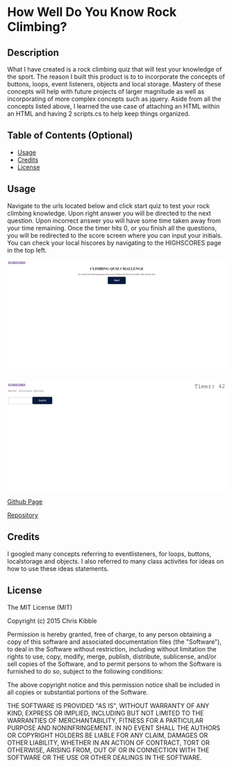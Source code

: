 # How Well Do You Know Rock Climbing?

## Description

What I have created is a rock climbing quiz that will test your knowledge of the sport. The reason I built this product is to to incorporate the concepts of buttons, loops, event listeners, objects and local storage. Mastery of these concepts will help with future projects of larger magnitude as well as incorporating of more complex concepts such as jquery. Aside from all the concepts listed above, I learned the use case of attaching an HTML within an HTML and having 2 scripts.cs to help keep things organized.

## Table of Contents (Optional)


- [Usage](#usage)
- [Credits](#credits)
- [License](#license)


## Usage

Navigate to the urls located below and click start quiz to test your rock climbing knowledge. Upon right answer you will be directed to the next question. Upon incorrect answer you will have some time taken away from your time remaining. Once the timer hits 0, or you finish all the questions, you will be redirected to the score screen where you can input your initials. You can check your local hiscores by navigating to the HIGHSCORES page in the top left. 


![alt text](./assets/images/screencapture-file-C-Users-Danny-Desktop-Coding-Homework-04-HW-Rock-Climbing-Quiz-index-html-2023-04-10-22_15_43.png)

![alt text](./assets/images/screencapture-file-C-Users-Danny-Desktop-Coding-Homework-04-HW-Rock-Climbing-Quiz-index-html-2023-04-10-22_17_06.png)

[Github Page](https://dannymak1993.github.io/How-Well-Do-You-Know-Rock-Climbing-/)

[Repository](https://github.com/Dannymak1993/How-Well-Do-You-Know-Rock-Climbing-)

## Credits

I googled many concepts referring to eventlisteners, for loops, buttons, localstorage and objects. I also referred to many class activites for ideas on how to use these ideas statements.

## License

The MIT License (MIT)

Copyright (c) 2015 Chris Kibble

Permission is hereby granted, free of charge, to any person obtaining a copy of this software and associated documentation files (the "Software"), to deal in the Software without restriction, including without limitation the rights to use, copy, modify, merge, publish, distribute, sublicense, and/or sell copies of the Software, and to permit persons to whom the Software is furnished to do so, subject to the following conditions:

The above copyright notice and this permission notice shall be included in all copies or substantial portions of the Software.

THE SOFTWARE IS PROVIDED "AS IS", WITHOUT WARRANTY OF ANY KIND, EXPRESS OR IMPLIED, INCLUDING BUT NOT LIMITED TO THE WARRANTIES OF MERCHANTABILITY, FITNESS FOR A PARTICULAR PURPOSE AND NONINFRINGEMENT. IN NO EVENT SHALL THE AUTHORS OR COPYRIGHT HOLDERS BE LIABLE FOR ANY CLAIM, DAMAGES OR OTHER LIABILITY, WHETHER IN AN ACTION OF CONTRACT, TORT OR OTHERWISE, ARISING FROM, OUT OF OR IN CONNECTION WITH THE SOFTWARE OR THE USE OR OTHER DEALINGS IN THE SOFTWARE.

